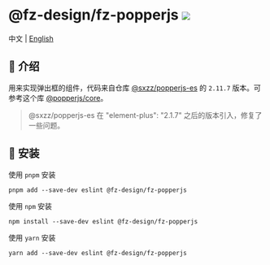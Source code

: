 # @fz-design/fz-popperjs <a href="https://www.npmjs.com/package/@fz-desgin/fz-popperjs"><img src="https://badgen.net/npm/v/@fz-desgin/fz-popperjs" /></a>

中文 | <a href="https://github.com/fangzhioo/fz-desgin/blob/master/packages/fz-popperjs/README.en-US.md">English</a>

## 🤟 介绍

用来实现弹出框的组件，代码来自仓库 [@sxzz/popperjs-es](https://www.npmjs.com/package/@sxzz/popperjs-es?activeTab=readme) 的 `2.11.7` 版本。可参考这个库 [@popperjs/core](https://www.npmjs.com/package/@popperjs/core?activeTab=readme)。

> @sxzz/popperjs-es 在 "element-plus": "2.1.7" 之后的版本引入，修复了一些问题。

## 🔑 安装

使用 `pnpm` 安装

```shell
pnpm add --save-dev eslint @fz-design/fz-popperjs
```

使用 `npm` 安装

```shell
npm install --save-dev eslint @fz-design/fz-popperjs
```

使用 `yarn` 安装

```shell
yarn add --save-dev eslint @fz-design/fz-popperjs
```
